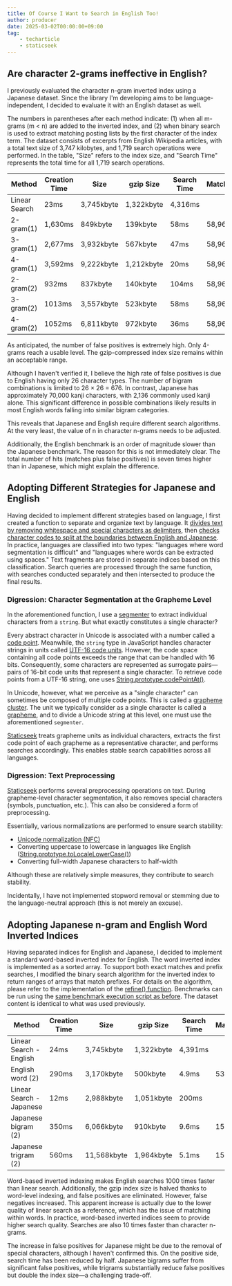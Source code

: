 ```yaml
---
title: Of Course I Want to Search in English Too!
author: producer
date: 2025-03-02T00:00:00+09:00
tag:
    - techarticle
    - staticseek
---
```

## Are character 2-grams ineffective in English?

I previously evaluated the character n-gram inverted index using a Japanese dataset. Since the library I'm developing aims to be language-independent, I decided to evaluate it with an English dataset as well.

The numbers in parentheses after each method indicate: (1) when all m-grams (m < n) are added to the inverted index, and (2) when binary search is used to extract matching posting lists by the first character of the index term. The dataset consists of excerpts from English Wikipedia articles, with a total text size of 3,747 kilobytes, and 1,719 search operations were performed. In the table, "Size" refers to the index size, and "Search Time" represents the total time for all 1,719 search operations.

Method | Creation Time | Size | gzip Size | Search Time | Matches | False Positives | False Negatives
------ | ------------- | ---- | --------- | ----------- | ------- | --------------- | --------------
Linear Search | 23ms | 3,745kbyte | 1,322kbyte | 4,316ms
2-gram(1) | 1,630ms | 849kbyte | 139kbyte | 58ms | 58,964 | 95,950 | 0
3-gram(1) | 2,677ms | 3,932kbyte | 567kbyte | 47ms | 58,964 | 38,653 | 0
4-gram(1) | 3,592ms | 9,222kbyte | 1,212kbyte | 20ms | 58,964 | 7,852 | 0
2-gram(2) | 932ms | 837kbyte | 140kbyte | 104ms | 58,964 | 95,950 | 0
3-gram(2) | 1013ms | 3,557kbyte | 523kbyte | 58ms | 58,964 | 38,653 | 0
4-gram(2) | 1052ms | 6,811kbyte | 972kbyte | 36ms | 58,964 | 7,852 | 0

As anticipated, the number of false positives is extremely high. Only 4-grams reach a usable level. The gzip-compressed index size remains within an acceptable range.

Although I haven't verified it, I believe the high rate of false positives is due to English having only 26 character types. The number of bigram combinations is limited to 26 × 26 = 676. In contrast, Japanese has approximately 70,000 kanji characters, with 2,136 commonly used kanji alone. This significant difference in possible combinations likely results in most English words falling into similar bigram categories.

This reveals that Japanese and English require different search algorithms. At the very least, the value of n in character n-grams needs to be adjusted.

Additionally, the English benchmark is an order of magnitude slower than the Japanese benchmark. The reason for this is not immediately clear. The total number of hits (matches plus false positives) is seven times higher than in Japanese, which might explain the difference.

## Adopting Different Strategies for Japanese and English

Having decided to implement different strategies based on language, I first created a function to separate and organize text by language. It [divides text by removing whitespace and special characters as delimiters](https://github.com/osawa-naotaka/staticseek/blob/56f3d95bd70a6c554d75bfedc01c04ed34dce8fc/src/util/preprocess.ts#L24-L29), then [checks character codes to split at the boundaries between English and Japanese](https://github.com/osawa-naotaka/staticseek/blob/56f3d95bd70a6c554d75bfedc01c04ed34dce8fc/src/util/preprocess.ts#L31-L102). In practice, languages are classified into two types: "languages where word segmentation is difficult" and "languages where words can be extracted using spaces." Text fragments are stored in separate indices based on this classification. Search queries are processed through the same function, with searches conducted separately and then intersected to produce the final results.

### Digression: Character Segmentation at the Grapheme Level

In the aforementioned function, I use a [segmenter](https://github.com/osawa-naotaka/staticseek/blob/56f3d95bd70a6c554d75bfedc01c04ed34dce8fc/src/util/preprocess.ts#L80) to extract individual characters from a `string`. But what exactly constitutes a single character?

Every abstract character in Unicode is associated with a number called a [code point](https://www.unicode.org/versions/Unicode16.0.0/core-spec/chapter-2/#G25564). Meanwhile, the `string` type in JavaScript handles character strings in units called [UTF-16 code units](https://developer.mozilla.org/ja/docs/Web/JavaScript/Reference/Global_Objects/String#utf-16_%E6%96%87%E5%AD%97%E3%80%81unicode_%E3%82%B3%E3%83%BC%E3%83%89%E3%83%9D%E3%82%A4%E3%83%B3%E3%83%88%E3%80%81%E6%9B%B8%E8%A8%98%E7%B4%A0%E3%82%AF%E3%83%A9%E3%82%B9%E3%82%BF%E3%83%BC). However, the code space containing all code points exceeds the range that can be handled with 16 bits. Consequently, some characters are represented as surrogate pairs—pairs of 16-bit code units that represent a single character. To retrieve code points from a UTF-16 string, one uses [String.prototype.codePointAt()](https://developer.mozilla.org/ja/docs/Web/JavaScript/Reference/Global_Objects/String/codePointAt).

In Unicode, however, what we perceive as a "single character" can sometimes be composed of multiple code points. This is called a [grapheme cluster](https://www.unicode.org/versions/Unicode16.0.0/core-spec/chapter-2/#G21807). The unit we typically consider as a single character is called a [grapheme](https://www.unicode.org/versions/Unicode16.0.0/core-spec/chapter-3/#G52443), and to divide a Unicode string at this level, one must use the aforementioned `segmenter`.

[Staticseek](https://staticseek.lulliecat.com/) treats grapheme units as individual characters, extracts the first code point of each grapheme as a representative character, and performs searches accordingly. This enables stable search capabilities across all languages.

### Digression: Text Preprocessing

[Staticseek](https://staticseek.lulliecat.com/) performs several preprocessing operations on text. During grapheme-level character segmentation, it also removes special characters (symbols, punctuation, etc.). This can also be considered a form of preprocessing.

Essentially, various normalizations are performed to ensure search stability:

- [Unicode normalization (NFC)](https://developer.mozilla.org/ja/docs/Web/JavaScript/Reference/Global_Objects/String/normalize)
- Converting uppercase to lowercase in languages like English ([String.prototype.toLocaleLowerCase()](https://developer.mozilla.org/ja/docs/Web/JavaScript/Reference/Global_Objects/String/toLocaleLowerCase))
- Converting full-width Japanese characters to half-width

Although these are relatively simple measures, they contribute to search stability.

Incidentally, I have not implemented stopword removal or stemming due to the language-neutral approach (this is not merely an excuse).

## Adopting Japanese n-gram and English Word Inverted Indices

Having separated indices for English and Japanese, I decided to implement a standard word-based inverted index for English. The word inverted index is implemented as a sorted array. To support both exact matches and prefix searches, I modified the binary search algorithm for the inverted index to return ranges of arrays that match prefixes. For details on the algorithm, please refer to the implementation of the [refine() function](https://github.com/osawa-naotaka/staticseek/blob/56f3d95bd70a6c554d75bfedc01c04ed34dce8fc/ref/algo.ts#L118-L170). Benchmarks can be run using the [same benchmark execution script as before](https://github.com/osawa-naotaka/staticseek/blob/main/ref/bench/benchmark_ngram.ts). The dataset content is identical to what was used previously.

Method | Creation Time | Size | gzip Size | Search Time | Matches | False Positives | False Negatives
------ | ------------- | ---- | --------- | ----------- | ------- | --------------- | --------------
Linear Search - English | 24ms | 3,745kbyte | 1,322kbyte | 4,391ms
English word (2) | 290ms | 3,170kbyte | 500kbyte | 4.9ms | 53,481 | 0 | 5,483
Linear Search - Japanese | 12ms | 2,988kbyte | 1,051kbyte | 200ms
Japanese bigram (2) | 350ms | 6,066kbyte | 910kbyte | 9.6ms | 15,125 | 5,095 | 313
Japanese trigram (2) | 560ms | 11,568kbyte | 1,964kbyte | 5.1ms | 15,125 | 125 | 313

Word-based inverted indexing makes English searches 1000 times faster than linear search. Additionally, the gzip index size is halved thanks to word-level indexing, and false positives are eliminated. However, false negatives increased. This apparent increase is actually due to the lower quality of linear search as a reference, which has the issue of matching within words. In practice, word-based inverted indices seem to provide higher search quality. Searches are also 10 times faster than character n-grams.

The increase in false positives for Japanese might be due to the removal of special characters, although I haven't confirmed this. On the positive side, search time has been reduced by half. Japanese bigrams suffer from significant false positives, while trigrams substantially reduce false positives but double the index size—a challenging trade-off.
